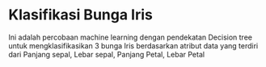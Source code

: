 # Klasifikasi Bunga Iris
Ini adalah percobaan machine learning dengan pendekatan Decision tree untuk mengklasifikasikan 3 bunga Iris berdasarkan atribut data yang terdiri dari Panjang sepal, Lebar sepal, Panjang Petal, Lebar Petal
